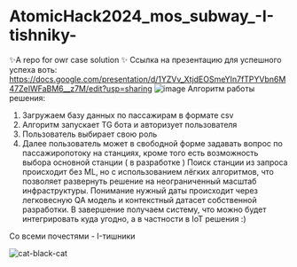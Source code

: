 # AtomicHack2024_mos_subway_-I-tishniky-
✨A repo for owr case solution ✨
Ссылка на презентацию для успешного успеха воть: https://docs.google.com/presentation/d/1YZVv_XtjdEOSmeYIn7fTPYVbn6M47ZeIWFaBM6__z7M/edit?usp=sharing
![image](https://github.com/Madjogger1202/AtomicHack2024_mos_subway_-I-tishniky-/assets/61242548/c79e700e-21d2-48f2-9a8f-f6f33aa76d89)
Алгоритм работы решения:
1) Загружаем базу данных по пассажирам в формате csv
2) Алгоритм запускает TG бота и авторизует пользователя
3) Пользователь выбирает свою роль
4) Далее пользователь может в свободной форме задавать вопрос по пассажиропотоку на станциях, кроме того есть возможность выбора основной станции ( в разработке )
Поиск станции из запроса происходит без ML, но с использованием лёгких  алгоритмов, что позволяет развернуть решение на неограниченный масштаб инфраструктуры.
Понимание нужный даты происходит через легковесную QA модель и контекстный датасет собственной разработки.
В завершение получаем систему, что можно будет интегрировать куда угодно, а в частности в IoT решения :)

Со всеми почестями - I-тишники

![cat-black-cat](https://github.com/Madjogger1202/AtomicHack2024_mos_subway_-I-tishniky-/assets/61242548/1dcb9a02-460e-413d-a788-c71011379e6b)

